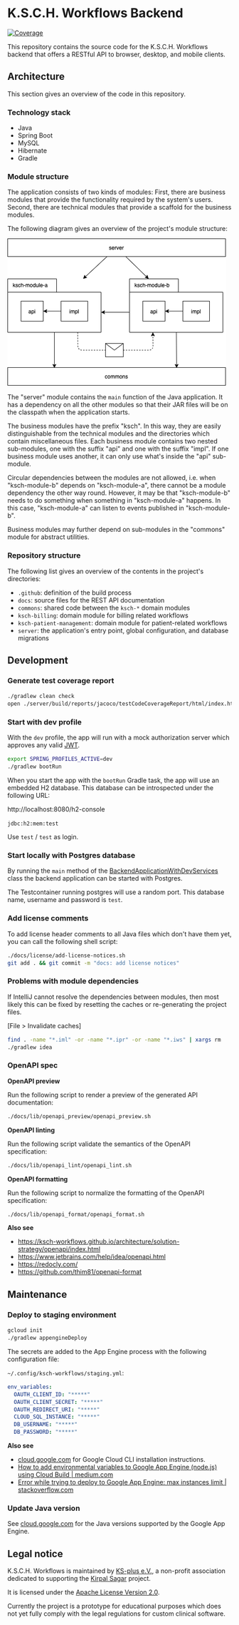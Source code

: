 # K.S.C.H. Workflows Backend

[![Coverage](https://sonarcloud.io/api/project_badges/measure?project=ksch-workflows_backend&metric=coverage)](https://sonarcloud.io/summary/new_code?id=ksch-workflows_backend)

This repository contains the source code for the K.S.C.H. Workflows backend that offers a RESTful API to browser, desktop, and mobile clients.

## Architecture

This section gives an overview of the code in this repository.

### Technology stack

- Java
- Spring Boot
- MySQL
- Hibernate
- Gradle

### Module structure

The application consists of two kinds of modules:
First, there are business modules that provide the functionality required by the system's users.
Second, there are technical modules that provide a scaffold for the business modules.

The following diagram gives an overview of the project's module structure:

![module structure](docs/img/modules.png)

The "server" module contains the `main` function of the Java application.
It has a dependency on all the other modules so that their JAR files will be on the classpath when the application starts.

The business modules have the prefix "ksch".
In this way, they are easily distinguishable from the technical modules and the directories which contain miscellaneous files.
Each business module contains two nested sub-modules, one with the suffix "api" and one with the suffix "impl".
If one business module uses another, it can only use what's inside the "api" sub-module.

Circular dependencies between the modules are not allowed, i.e. when "ksch-module-b" depends on "ksch-module-a", there cannot be a module dependency the other way round.
However, it may be that "ksch-module-b" needs to do something when something in "ksch-module-a" happens.
In this case, "ksch-module-a" can listen to events published in "ksch-module-b".

Business modules may further depend on sub-modules in the "commons" module for abstract utilities.

### Repository structure

The following list gives an overview of the contents in the project's directories:

- `.github`: definition of the build process
- `docs`: source files for the REST API documentation
- `commons`: shared code between the `ksch-*` domain modules
- `ksch-billing`: domain module for billing related workflows
- `ksch-patient-management`: domain module for patient-related workflows
- `server`: the application's entry point, global configuration, and database migrations

## Development

### Generate test coverage report

```sh
./gradlew clean check
open ./server/build/reports/jacoco/testCodeCoverageReport/html/index.html
```

### Start with dev profile

With the `dev` profile, the app will run with a mock authorization server which approves any valid [JWT](https://jwt.io/).

```sh
export SPRING_PROFILES_ACTIVE=dev
./gradlew bootRun
```

When you start the app with the `bootRun` Gradle task, the app will use an embedded H2 database.
This database can be introspected under the following URL:

http://localhost:8080/h2-console

`jdbc:h2:mem:test`

Use `test` / `test` as login.

### Start locally with Postgres database

By running the `main` method of the [BackendApplicationWithDevServices](./server/src/test/java/ksch/BackendApplicationWithDevServices.java) class the backend application can be started with Postgres.

The Testcontainer running postgres will use a random port. This database name, username and password is `test`.

### Add license comments

To add license header comments to all Java files which don't have them yet, you
can call the following shell script:

```sh
./docs/license/add-license-notices.sh
git add . && git commit -m "docs: add license notices"
```

### Problems with module dependencies

If IntelliJ cannot resolve the dependencies between modules, then most likely this can be fixed by resetting
the caches or re-generating the project files.

[File > Invalidate caches]

```sh
find . -name "*.iml" -or -name "*.ipr" -or -name "*.iws" | xargs rm
./gradlew idea
```

### OpenAPI spec

**OpenAPI preview**

Run the following script to render a preview of the generated API documentation:

```sh
./docs/lib/openapi_preview/openapi_preview.sh
```

**OpenAPI linting**

Run the following script validate the semantics of the OpenAPI specification:

```sh
./docs/lib/openapi_lint/openapi_lint.sh
```

**OpenAPI formatting**

Run the following script to normalize the formatting of the OpenAPI specification:

```sh
./docs/lib/openapi_format/openapi_format.sh
```

**Also see**

- https://ksch-workflows.github.io/architecture/solution-strategy/openapi/index.html
- https://www.jetbrains.com/help/idea/openapi.html
- https://redocly.com/
- https://github.com/thim81/openapi-format

## Maintenance

### Deploy to staging environment

```sh
gcloud init
./gradlew appengineDeploy
```

The secrets are added to the App Engine process with the following configuration file:

`~/.config/ksch-workflows/staging.yml`:

```yml
env_variables:
  OAUTH_CLIENT_ID: "*****"
  OAUTH_CLIENT_SECRET: "*****"
  OAUTH_REDIRECT_URI: "*****"
  CLOUD_SQL_INSTANCE: "*****"
  DB_USERNAME: "*****"
  DB_PASSWORD: "*****"
```

**Also see**

- [cloud.google.com](https://cloud.google.com/sdk/docs/install) for Google Cloud CLI installation instructions.
- [How to add environmental variables to Google App Engine (node.js) using Cloud Build | medium.com](https://medium.com/@brian.young.pro/how-to-add-environmental-variables-to-google-app-engine-node-js-using-cloud-build-5ce31ee63d7)
- [Error while trying to deploy to Google App Engine: max instances limit | stackoverflow.com](https://stackoverflow.com/a/78059484/2339010)

### Update Java version

See [cloud.google.com](https://cloud.google.com/appengine/docs/flexible/java/runtime#java_versions) for the Java versions supported by the Google App Engine.

## Legal notice

K.S.C.H. Workflows is maintained by [KS-plus e.V.](https://ks-plus.org/en/welcome/),
a non-profit association dedicated to supporting the [Kirpal Sagar](https://kirpal-sagar.org/en/welcome/) project.

It is licensed under the [Apache License Version 2.0](https://github.com/ksch-workflows/ksch-workflows/blob/master/LICENSE).

Currently the project is a prototype for educational purposes which does not yet fully comply with the legal regulations for custom clinical software.
